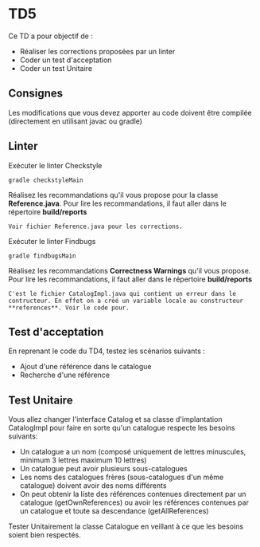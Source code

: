# TD5

Ce TD a pour objectif de :

* Réaliser les corrections proposées par un linter
* Coder un test d'acceptation
* Coder un test Unitaire

## Consignes

Les modifications que vous devez apporter au code doivent être compilée (directement en utilisant javac ou gradle)

## Linter

Exécuter le linter Checkstyle

    gradle checkstyleMain

Réalisez les recommandations qu'il vous propose pour la classe **Reference.java**. Pour lire les recommandations, il faut aller dans le répertoire **build/reports**

    Voir fichier Reference.java pour les corrections.

Exécuter le linter Findbugs

    gradle findbugsMain

Réalisez les recommandations **Correctness Warnings** qu'il vous propose. Pour lire les recommandations, il faut aller dans le répertoire **build/reports**

    C'est le fichier CatalogImpl.java qui contient un erreur dans le contructeur. En effet on a créé un variable locale au constructeur **references**. Voir le code pour.


## Test d'acceptation

En reprenant le code du TD4, testez les scénarios suivants :

* Ajout d'une référence dans le catalogue
* Recherche d'une référence

## Test Unitaire

Vous allez changer l'interface Catalog et sa classe d'implantation CatalogImpl pour faire en sorte qu'un catalogue respecte les besoins suivants:

* Un catalogue a un nom (composé uniquement de lettres minuscules, minimum 3 lettres maximum 10 lettres)
* Un catalogue peut avoir plusieurs sous-catalogues
* Les noms des catalogues frères (sous-catalogues d'un même catalogue) doivent avoir des noms différents
* On peut obtenir la liste des références contenues directement par un catalogue (getOwnReferences) ou avoir les références contenues par un catalogue et toute sa descendance (getAllReferences)  
  
Tester Unitairement la classe Catalogue en veillant à ce que les besoins soient bien respectés.
